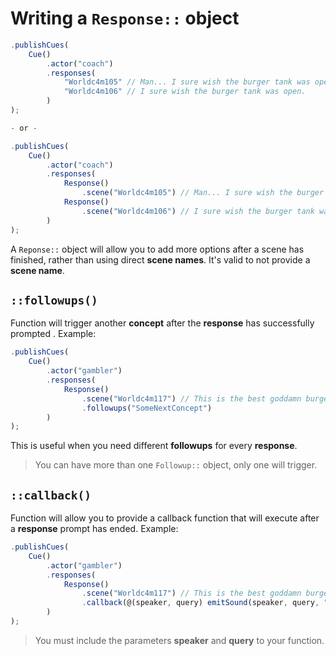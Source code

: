 # Writing a `Response::` object

```javascript
.publishCues(
    Cue()
        .actor("coach")
        .responses(
            "Worldc4m105" // Man... I sure wish the burger tank was open.
            "Worldc4m106" // I sure wish the burger tank was open.
        )
);

- or -

.publishCues(
    Cue()
        .actor("coach")
        .responses(
            Response()
                .scene("Worldc4m105") // Man... I sure wish the burger tank was open.
            Response()
                .scene("Worldc4m106") // I sure wish the burger tank was open.
        )
);
```

A `Reponse::` object will allow you to add more options after a scene has finished, rather than using direct **scene names**. It's valid to not provide a **scene name**.

## **`::followups()`**

Function will trigger another **concept** after the **response** has successfully prompted . Example:

```javascript
.publishCues(
    Cue()
        .actor("gambler")
        .responses(
            Response()
                .scene("Worldc4m117") // This is the best goddamn burger tank I’ve ever visited.
                .followups("SomeNextConcept")
        )
);
```

This is useful when you need different **followups** for every **response**.

> You can have more than one `Followup::` object, only one will trigger.

## **`::callback()`**

Function will allow you to provide a callback function that will execute after a **response** prompt has ended. Example:

```javascript
.publishCues(
    Cue()
        .actor("gambler")
        .responses(
            Response()
                .scene("Worldc4m117") // This is the best goddamn burger tank I’ve ever visited.
                .callback(@(speaker, query) emitSound(speaker, query, "Boat.Horn"))
        )
);
```

> You must include the parameters **speaker** and **query** to your function.
